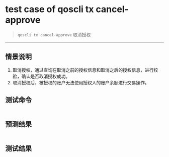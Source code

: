 # test case of qoscli tx cancel-approve

> `qoscli tx cancel-approve` 取消授权

---

## 情景说明

1. 取消授权，通过查询在取消之前的授权信息和取消之后的授权信息，进行校验，确认是否取消授权成功。
2. 取消授权后，被授权的账户无法使用授权人的账户余额进行交易操作。

## 测试命令

```bash

```

## 预测结果

```bash

```

## 测试结果

```bash

```
